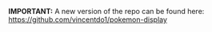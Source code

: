 **IMPORTANT:**
A new version of the repo can be found here: https://github.com/vincentdo1/pokemon-display
